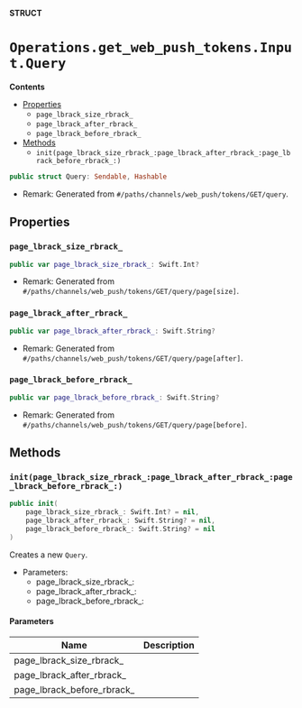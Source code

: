 **STRUCT**

# `Operations.get_web_push_tokens.Input.Query`

**Contents**

- [Properties](#properties)
  - `page_lbrack_size_rbrack_`
  - `page_lbrack_after_rbrack_`
  - `page_lbrack_before_rbrack_`
- [Methods](#methods)
  - `init(page_lbrack_size_rbrack_:page_lbrack_after_rbrack_:page_lbrack_before_rbrack_:)`

```swift
public struct Query: Sendable, Hashable
```

- Remark: Generated from `#/paths/channels/web_push/tokens/GET/query`.

## Properties
### `page_lbrack_size_rbrack_`

```swift
public var page_lbrack_size_rbrack_: Swift.Int?
```

- Remark: Generated from `#/paths/channels/web_push/tokens/GET/query/page[size]`.

### `page_lbrack_after_rbrack_`

```swift
public var page_lbrack_after_rbrack_: Swift.String?
```

- Remark: Generated from `#/paths/channels/web_push/tokens/GET/query/page[after]`.

### `page_lbrack_before_rbrack_`

```swift
public var page_lbrack_before_rbrack_: Swift.String?
```

- Remark: Generated from `#/paths/channels/web_push/tokens/GET/query/page[before]`.

## Methods
### `init(page_lbrack_size_rbrack_:page_lbrack_after_rbrack_:page_lbrack_before_rbrack_:)`

```swift
public init(
    page_lbrack_size_rbrack_: Swift.Int? = nil,
    page_lbrack_after_rbrack_: Swift.String? = nil,
    page_lbrack_before_rbrack_: Swift.String? = nil
)
```

Creates a new `Query`.

- Parameters:
  - page_lbrack_size_rbrack_:
  - page_lbrack_after_rbrack_:
  - page_lbrack_before_rbrack_:

#### Parameters

| Name | Description |
| ---- | ----------- |
| page_lbrack_size_rbrack_ |  |
| page_lbrack_after_rbrack_ |  |
| page_lbrack_before_rbrack_ |  |